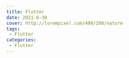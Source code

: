 ```yaml
---
title: Flutter
date: 2021-6-30
cover: http://lorempixel.com/400/200/nature
tags:
 - Flutter
categories:
 - Flutter
---
```

<template>
    <my-money></my-money>
</template>
<template>
    <div>
        <img src="https://cdn.nlark.com/yuque/0/2021/png/2899468/1625190524687-a6913d41-74b8-4bb4-88dd-93a285393117.png" referrerpolicy="no-referrer">
        <img src="https://cdn.nlark.com/yuque/0/2021/png/2899468/1625190572040-2107dd10-efa9-431d-a290-3d0cec327b1e.png" referrerpolicy="no-referrer">
    </div>
     <el-card shadow="always">
     <p>资源下载地址:</p>
          <div>
           <div><el-link :underline="false" href="https://element.eleme.io" target="_blank">Flutter从入门到进阶 实战携程网App</el-link></div>
           <div><el-link :underline="false" type="primary">链接: https://pan.baidu.com/s/1i1LZ5nZ68YfNs5LmURJbSQ  密码: 7ah3</el-link></div>
          </div>
     </el-card>
      <my-money></my-money>
</template>
